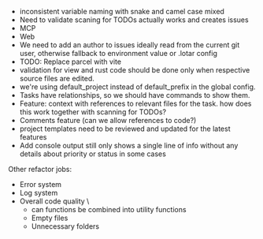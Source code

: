 - inconsistent variable naming with snake and camel case mixed
- Need to validate scaning for TODOs actually works and creates issues
- MCP
- Web
- We need to add an author to issues ideally read from the current git user, otherwise fallback to environment value or .lotar config
- TODO: Replace parcel with vite
- validation for view and rust code should be done only when respective source files are edited.
- we're using default_project instead of default_prefix in the global config.
- Tasks have relationships, so we should have commands to show them.
- Feature: context with references to relevant files for the task. how does this work together with scanning for TODOs?
- Comments feature (can we allow references to code?)
- project templates need to be reviewed and updated for the latest features
- Add console output still only shows a single line of info without any details about priority or status in some cases

Other refactor jobs:
- Error system
- Log system
- Overall code quality \
    - can functions be combined into utility functions
    - Empty files
    - Unnecessary folders